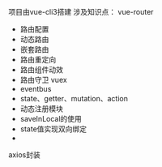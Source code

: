 项目由vue-cli3搭建
涉及知识点：
vue-router
- 路由配置
- 动态路由
- 嵌套路由
- 路由重定向
- 路由组件动效
- 路由守卫
vuex
- eventbus
- state、getter、mutation、action
- 动态注册模块
- saveInLocal的使用
- state值实现双向绑定
- 
axios封装

